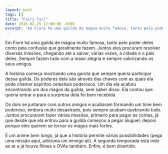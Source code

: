 ```yaml
---
layout: post
tags: []
title: "Fairy Tail"
date: 2016-02-25 12:00:00 -0300
excerpt: "Em Fiore há uma guilda de magoa muito famosa, tanto pelo poder deles como pela confusão que geralmente fazem."
---
```


Em Fiore há uma guilda de magoa muito famosa, tanto pelo poder deles como pela confusão que geralmente fazem. Juntos eles procuram resolver diversas missões, chegando até a salvar, várias vezes, a cidade e o país deles. Sempre fazem tudo com a maior alegria e sempre valorizando os seus amigos.

A história começa mostrando uma garota que sempre queria participar dessa guilda. Os poderes dela são através das chaves com as quais ela pode chamar espíritos celestiais poderosos. Um dia ela acabou encontrando um dos magos da guilda, sem saber disso. Ela contou que queria entrar e para a surpresa dela foi bem recebida.

Os dois se juntaram com outros amigos e acabaram formando um time bem poderoso, embora muito desastrado, pois sempre acabam quebrando tudo. Juntos procuraram fazer várias missões, primeiro para pagar as contas, já que desde que ela entrou para a guilda começou a pegar aluguel; depois porque eles querem se tornar os magos mais fortes.

É um anime bem longo, já que a história permite várias possibilidades (pega uma missão aqui, adiciona um inimigo ali). A segunda temporada está indo ao ar e já houve filmes e OVAs também. Enfim, é bem divertido.
